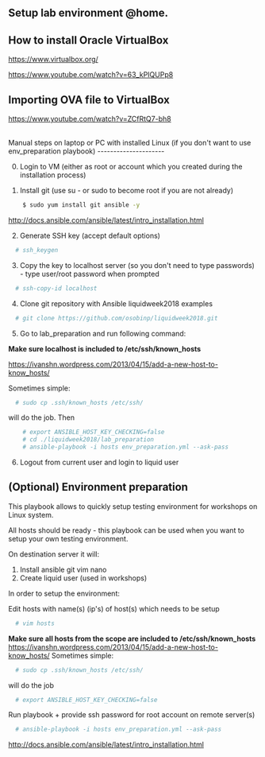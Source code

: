 Setup lab environment @home.
---------------------
## How to install Oracle VirtualBox

https://www.virtualbox.org/

https://www.youtube.com/watch?v=63_kPIQUPp8

Importing OVA file to VirtualBox
---------------------
https://www.youtube.com/watch?v=ZCfRtQ7-bh8

<br>
Manual steps on laptop or PC with installed Linux (if you don't want to use env_preparation playbook)
---------------------

0. Login to VM (either as root or account which you created during the installation process)

1. Install git (use su - or sudo to become root if you are not already)

```bash
	$ sudo yum install git ansible -y
```

http://docs.ansible.com/ansible/latest/intro_installation.html

2. Generate SSH key (accept default options)

```bash
  # ssh_keygen
```

3. Copy the key to localhost server (so you don't need to type passwords) - type user/root password when prompted

```bash
  # ssh-copy-id localhost
```

4. Clone git repository with Ansible liquidweek2018 examples

```bash
  # git clone https://github.com/osobinp/liquidweek2018.git
```

5. Go to lab_preparation and run following command:

**Make sure localhost is included to /etc/ssh/known_hosts**

https://ivanshn.wordpress.com/2013/04/15/add-a-new-host-to-know_hosts/

Sometimes simple:

```bash
  # sudo cp .ssh/known_hosts /etc/ssh/
```

will do the job. Then

```bash
	# export ANSIBLE_HOST_KEY_CHECKING=false
	# cd ./liquidweek2018/lab_preparation
	# ansible-playbook -i hosts env_preparation.yml --ask-pass
```
















6. Logout from current user and login to liquid user

## (Optional) Environment preparation
This playbook allows to quickly setup testing environment for workshops on Linux system.

All hosts should be ready - this playbook can be used when you want to setup your own testing environment.

On destination server it will:
1. Install ansible git vim nano
2. Create liquid user (used in workshops)

In order to setup the environment:

Edit hosts with name(s) (ip's) of host(s) which needs to be setup

```bash
  # vim hosts
```

**Make sure all hosts from the scope are included to /etc/ssh/known_hosts**
https://ivanshn.wordpress.com/2013/04/15/add-a-new-host-to-know_hosts/
Sometimes simple:

```bash
  # sudo cp .ssh/known_hosts /etc/ssh/
```

will do the job

```bash
  # export ANSIBLE_HOST_KEY_CHECKING=false
```

Run playbook + provide ssh password for root account on remote server(s)
```bash
  # ansible-playbook -i hosts env_preparation.yml --ask-pass
```


http://docs.ansible.com/ansible/latest/intro_installation.html

